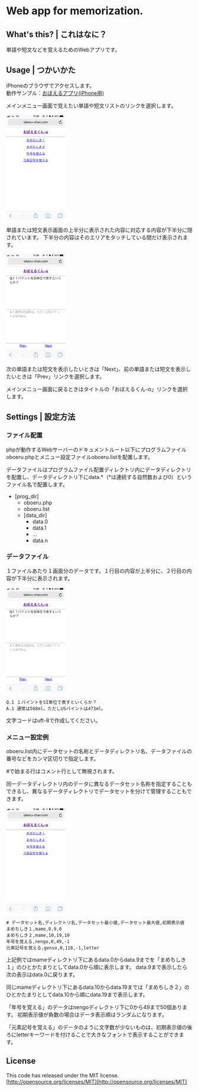 # Web app for memorization.

## What's this? | これはなに？

単語や短文などを覚えるためのWebアプリです。  

## Usage | つかいかた

iPhoneのブラウザでアクセスします。  
動作サンプル：[おぼえるアプリ(iPhone用)](http://nevertoolate.date)  

メインメニュー画面で覚えたい単語や短文リストのリンクを選択します。  

![](./images/menu.png)

単語または短文表示画面の上半分に表示された内容に対応する内容が下半分に隠されています。
下半分の内容はそのエリアをタッチしている間だけ表示されます。  

![](./images/note.png)

次の単語または短文を表示したいときは「Next」、前の単語または短文を表示したいときは「Prev」リンクを選択します。  

メインメニュー画面に戻るときはタイトルの「おぼえるくん-α」リンクを選択します。  

## Settings | 設定方法

### ファイル配置

phpが動作するWebサーバーのドキュメントルート以下にプログラムファイルoboeru.phpとメニュー設定ファイルoboeru.listを配置します。  

データファイルはプログラムファイル配置ディレクトリ内にデータディレクトリを配置し、データディレクトリ下にdata.*（*は連続する自然数および0）というファイル名で配置します。  

- \[prog_dir\]
    - oboeru.php
    - oboeru.list
    - \[data_dir\]
        - data.0
        - data.1
        - ...
        - data.n

### データファイル

１ファイルあたり１画面分のデータです。１行目の内容が上半分に、２行目の内容が下半分に表示されます。  

![](./images/note.png)

```
Q.1 １パイントをSI単位で表すといくらか？
A.1 通常は568ml。ただしUSパイントは473ml。
```

文字コードはuft-8で作成してください。  

### メニュー設定例

oboeru.list内にデータセットの名称とデータディレクトリ名、データファイルの番号などをカンマ区切りで指定します。  

\#で始まる行はコメント行として無視されます。  

同一データディレクトリ内のデータに異なるデータセット名称を指定することもできるし、異なるデータディレクトリでデータセットを分けて管理することもできます。  

![](./images/menu.png)

```
# データセット名,ディレクトリ名,データセット最小値,データセット最大値,初期表示値
まめちしき１,mame,0,9,0
まめちしき２,mame,10,19,10
年号を覚える,nengo,0,49,-1
元素記号を覚える,genso,0,118,-1,letter
```

上記例ではmameディレクトリ下にあるdata.0からdata.9までを「まめちしき１」のひとかたまりとしてdata.0から順に表示します。
data.9まで表示したら次の表示はdata.0に戻ります。  

同じmameディレクトリ下にあるdata.10からdata.19までは「まめちしき２」のひとかたまりとしてdata.10から順にdata.19まで表示します。  

「年号を覚える」のデータはnengoディレクトリ下に0から49まで50個あります。
初期表示値が負数の場合はデータ表示順はランダムになります。  

「元素記号を覚える」のデータのように文字数が少ないものは、初期表示値の後ろにletterキーワードを付けることで大きなフォントで表示することができます。  

## License

This code has released under the MIT license.  
[http://opensource.org/licenses/MIT](http://opensource.org/licenses/MIT)
